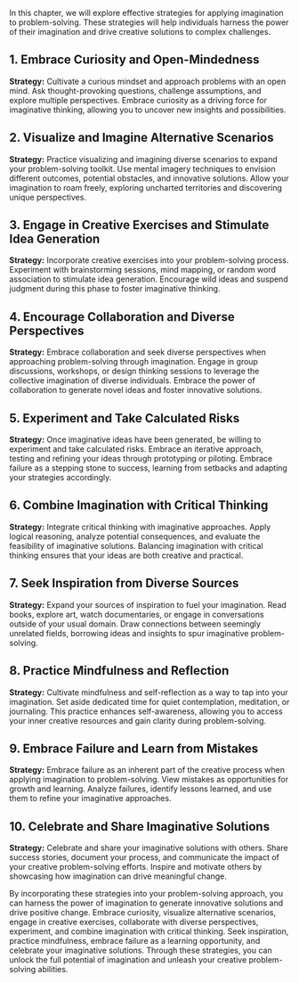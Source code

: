 
In this chapter, we will explore effective strategies for applying imagination to problem-solving. These strategies will help individuals harness the power of their imagination and drive creative solutions to complex challenges.

1\. Embrace Curiosity and Open-Mindedness
----------------------------------------

**Strategy:** Cultivate a curious mindset and approach problems with an open mind. Ask thought-provoking questions, challenge assumptions, and explore multiple perspectives. Embrace curiosity as a driving force for imaginative thinking, allowing you to uncover new insights and possibilities.

2\. Visualize and Imagine Alternative Scenarios
----------------------------------------------

**Strategy:** Practice visualizing and imagining diverse scenarios to expand your problem-solving toolkit. Use mental imagery techniques to envision different outcomes, potential obstacles, and innovative solutions. Allow your imagination to roam freely, exploring uncharted territories and discovering unique perspectives.

3\. Engage in Creative Exercises and Stimulate Idea Generation
-------------------------------------------------------------

**Strategy:** Incorporate creative exercises into your problem-solving process. Experiment with brainstorming sessions, mind mapping, or random word association to stimulate idea generation. Encourage wild ideas and suspend judgment during this phase to foster imaginative thinking.

4\. Encourage Collaboration and Diverse Perspectives
---------------------------------------------------

**Strategy:** Embrace collaboration and seek diverse perspectives when approaching problem-solving through imagination. Engage in group discussions, workshops, or design thinking sessions to leverage the collective imagination of diverse individuals. Embrace the power of collaboration to generate novel ideas and foster innovative solutions.

5\. Experiment and Take Calculated Risks
---------------------------------------

**Strategy:** Once imaginative ideas have been generated, be willing to experiment and take calculated risks. Embrace an iterative approach, testing and refining your ideas through prototyping or piloting. Embrace failure as a stepping stone to success, learning from setbacks and adapting your strategies accordingly.

6\. Combine Imagination with Critical Thinking
---------------------------------------------

**Strategy:** Integrate critical thinking with imaginative approaches. Apply logical reasoning, analyze potential consequences, and evaluate the feasibility of imaginative solutions. Balancing imagination with critical thinking ensures that your ideas are both creative and practical.

7\. Seek Inspiration from Diverse Sources
----------------------------------------

**Strategy:** Expand your sources of inspiration to fuel your imagination. Read books, explore art, watch documentaries, or engage in conversations outside of your usual domain. Draw connections between seemingly unrelated fields, borrowing ideas and insights to spur imaginative problem-solving.

8\. Practice Mindfulness and Reflection
--------------------------------------

**Strategy:** Cultivate mindfulness and self-reflection as a way to tap into your imagination. Set aside dedicated time for quiet contemplation, meditation, or journaling. This practice enhances self-awareness, allowing you to access your inner creative resources and gain clarity during problem-solving.

9\. Embrace Failure and Learn from Mistakes
------------------------------------------

**Strategy:** Embrace failure as an inherent part of the creative process when applying imagination to problem-solving. View mistakes as opportunities for growth and learning. Analyze failures, identify lessons learned, and use them to refine your imaginative approaches.

10\. Celebrate and Share Imaginative Solutions
---------------------------------------------

**Strategy:** Celebrate and share your imaginative solutions with others. Share success stories, document your process, and communicate the impact of your creative problem-solving efforts. Inspire and motivate others by showcasing how imagination can drive meaningful change.

By incorporating these strategies into your problem-solving approach, you can harness the power of imagination to generate innovative solutions and drive positive change. Embrace curiosity, visualize alternative scenarios, engage in creative exercises, collaborate with diverse perspectives, experiment, and combine imagination with critical thinking. Seek inspiration, practice mindfulness, embrace failure as a learning opportunity, and celebrate your imaginative solutions. Through these strategies, you can unlock the full potential of imagination and unleash your creative problem-solving abilities.
